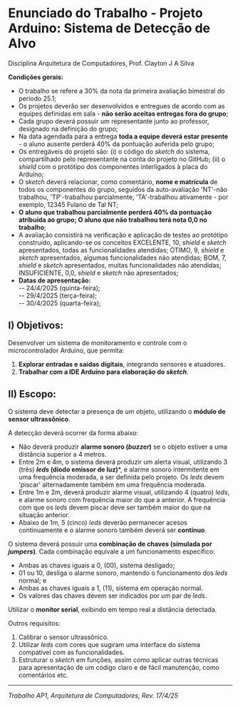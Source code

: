 # Enunciado do Trabalho - Projeto Arduino: Sistema de Detecção de Alvo

Disciplina Arquitetura de Computadores, Prof. Clayton J A Silva

**Condições gerais:**

- O trabalho se refere a 30% da nota da primeira avaliação bimestral do período 25.1;
- Os projetos deverão ser desenvolvidos e entregues de acordo com as equipes definidas em sala - **não serão aceitas entregas fora do grupo**;
- Cada grupo deverá possuir um representante junto ao professor, designado na definição do grupo;
- Na data agendada para a entrega **toda a equipe deverá estar presente** - o aluno ausente perderá 40% da pontuação auferida pelo grupo;
- Os entregáveis do projeto são: (i) o código do *sketch* do sistema, compartilhado pelo representante na conta do projeto no GitHub; (ii) o *shield* com o protótipo dos componentes interligados à placa do Arduíno;
- O *sketch* deverá relacionar, como comentário, **nome e matrícula** de todos os componentes do grupo, seguidos da auto-avaliação 'NT'-não trabalhou, 'TP'-trabalhou parcialmente, 'TA'-trabalhou ativamente - por exemplo, 12345 Fulano de Tal NT;
- **O aluno que trabalhou parcialmente perderá 40% da pontuação atribuída ao grupo; O aluno que não trabalhou terá nota 0,0 no trabalho**;
- A avaliação consistirá na verificação e aplicação de testes ao protótipo construído, aplicando-se os conceitos EXCELENTE, 10, *shield* e *sketch* apresentados, todas as funcionalidades atendidas; ÓTIMO, 9, *shield* e *sketch* apresentados, algumas funcionalidades não atendidas; BOM, 7, *shield* e *sketch* apresentados, muitas funcionalidades não atendidas; INSUFICIENTE, 0,0, *shield* e *sketch* não apresentados;
- **Datas de apresentação:**   
-- 24/4/2025 (quinta-feira);  
-- 29/4/2025 (terça-feira);    
-- 30/4/2025 (quarta-feira);  

## I) Objetivos:

Desenvolver um sistema de monitoramento e controle com o microcontrolador Arduino, que permita:

1. **Explorar entradas e saídas digitais**, integrando sensores e atuadores.
2. **Trabalhar com a IDE Arduíno para elaboração do *sketch***.

## II) Escopo:

O sistema deve detectar a presença de um objeto, utilizando o **módulo de sensor ultrassônico**.

A detecção deverá ocorrer da forma abaixo:
- Não deverá produzir **alarme sonoro (*buzzer*)** se o objeto estiver a uma distância superior a 4 metros.
- Entre 2m e 4m, o sistema deverá produzir um alerta visual, utilizando 3 (três) ***leds* (diodo emissor de luz)***, e alarme sonoro intermitente em uma frequência moderada, a ser definida pelo projeto. Os *leds* devem 'piscar' alternadamente também em uma frequência moderada.
- Entre 1m e 2m, deverá produzir alarme visual, utilizando 4 (quatro) *leds*, e alarme sonoro com frequência maior do que a anterior. A frequência com que os *leds* devem piscar deve ser também maior do que na situação anterior.
- Abaixo de 1m, 5 (cinco) *leds* deverão permanecer acesos continuamente e o alarme sonoro também deverá ser **contínuo**.

O sistema deverá possuir uma **combinação de chaves (simulada por *jumpers*)**. Cada combinação equivale a um funcionamento específico:  
- Ambas as chaves iguais a 0, (00), sistema desligado;
- 01 ou 10, desliga o alarme sonoro, mantendo o funcionamento dos *leds* normal; e
- Ambas as chaves iguais a 1, (11), sistema em operação normal.   
- Os valores das chaves devem ser indicados por um par de *leds*.

Utilizar o **monitor serial**, exibindo em tempo real a distância detectada.

Outros requisitos:  
1. Calibrar o sensor ultrassônico.
2. Utilizar *leds* com cores que sugiram uma interface do sistema compatível com as funcionalidades.
3. Estruturar o *sketch* em funções, assim como aplicar outras técnicas para apresentação de um código claro e de fácil manutenção, como comentários etc.

---
*Trabalho AP1, Arquitetura de Computadores, Rev. 17/4/25*
